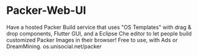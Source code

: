 # Packer-Web-UI
Have a hosted Packer Build service that uses "OS Templates" with drag &amp; drop components, Flutter GUI, and a Eclipse Che editor to let people build customized Packer Images in their browser! Free to use, with Ads or DreamMining. os.unisocial.net/packer
